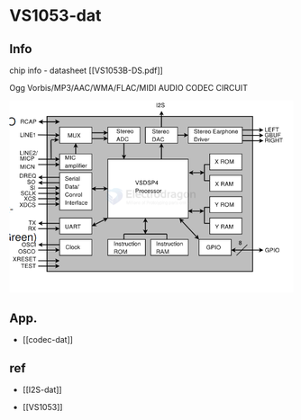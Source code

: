 
# VS1053-dat

## Info 
 
chip info - datasheet [[VS1053B-DS.pdf]]

Ogg Vorbis/MP3/AAC/WMA/FLAC/MIDI AUDIO CODEC CIRCUIT

![](2025-03-24-19-18-43.png)


## App. 

- [[codec-dat]]
 
## ref 

- [[I2S-dat]]
 
- [[VS1053]] 
 